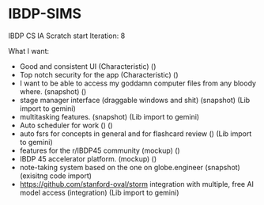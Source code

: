 # IBDP-SIMS
IBDP CS IA
Scratch start Iteration: 8

What I want:
- Good and consistent UI                                                                    (Characteristic)                ()
- Top notch security for the app                                                            (Characteristic)                ()
- I want to be able to access my goddamn computer files from any bloody where.              (snapshot)                      ()
- stage manager interface (draggable windows and shit)                                      (snapshot)                      (Lib import to gemini)
- multitasking features.                                                                    (snapshot)                      (Lib import to gemini)
- Auto scheduler for work                                                                   ()                              ()
- auto fsrs for concepts in general and for flashcard review                                ()                              (Lib import to gemini)
- features for the r/IBDP45 community                                                       (mockup)                        ()
- IBDP 45 accelerator platform.                                                             (mockup)                        ()
- note-taking system based on the one on globe.engineer                                     (snapshot)                      (exisitng code import)
- https://github.com/stanford-oval/storm integration with multiple, free AI model access    (integration)                   (Lib import to gemini)